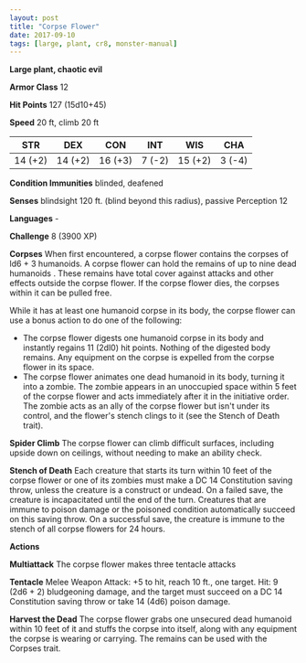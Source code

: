 ```yaml
---
layout: post
title: "Corpse Flower"
date: 2017-09-10
tags: [large, plant, cr8, monster-manual]
---
```


**Large plant, chaotic evil**

**Armor Class** 12

**Hit Points** 127 (15d10+45)

**Speed** 20 ft, climb 20 ft

|   STR   |   DEX   |   CON   |   INT   |   WIS   |   CHA   |
|:-----:|:-----:|:-----:|:-----:|:-----:|:-----:|
| 14 (+2) | 14 (+2) | 16 (+3) | 7 (-2) | 15 (+2) | 3 (-4) |

**Condition Immunities** blinded, deafened

**Senses** blindsight 120 ft. (blind beyond this radius), passive Perception 12

**Languages** -

**Challenge** 8 (3900 XP)

**Corpses** When first encountered, a corpse flower contains the corpses of ld6 + 3 humanoids. A corpse flower can hold the remains of up to nine dead humanoids . These remains have total cover against attacks and other effects outside the corpse flower. If the corpse flower dies, the corpses within it can be pulled free.

While it has at least one humanoid corpse in its body, the corpse flower can use a bonus action to do one of the following:

* The corpse flower digests one humanoid corpse in its body and instantly regains 11 (2dl0) hit points. Nothing of the digested body remains. Any equipment on the corpse is expelled from the corpse flower in its space.
* The corpse flower animates one dead humanoid in its body, turning it into a zombie. The zombie appears in an unoccupied space within 5 feet of the corpse flower and acts immediately after it in the initiative order. The zombie acts as an ally of the corpse flower but isn't under its control, and the flower's stench clings to it (see the Stench of Death trait).

**Spider Climb** The corpse flower can climb difficult surfaces, including upside down on ceilings, without needing to make an ability check.

**Stench of Death** Each creature that starts its turn within 10 feet of the corpse flower or one of its zombies must make a DC 14 Constitution saving throw, unless the creature is a construct or undead. On a failed save, the creature is incapacitated until the end of the turn. Creatures that are immune to poison damage or the poisoned condition automatically succeed on this saving throw. On a successful save, the creature is immune to the stench of all corpse flowers for 24 hours.

**Actions**

**Multiattack** The corpse flower makes three tentacle attacks

**Tentacle** Melee Weapon Attack: +5 to hit, reach 10 ft., one target. Hit: 9 (2d6 + 2) bludgeoning damage, and the target must succeed on a DC 14 Constitution saving throw or take 14 (4d6) poison damage.

**Harvest the Dead** The corpse flower grabs one unsecured dead humanoid within 10 feet of it and stuffs the corpse into itself, along with any equipment the corpse is wearing or carrying. The remains can be used with the Corpses trait.

